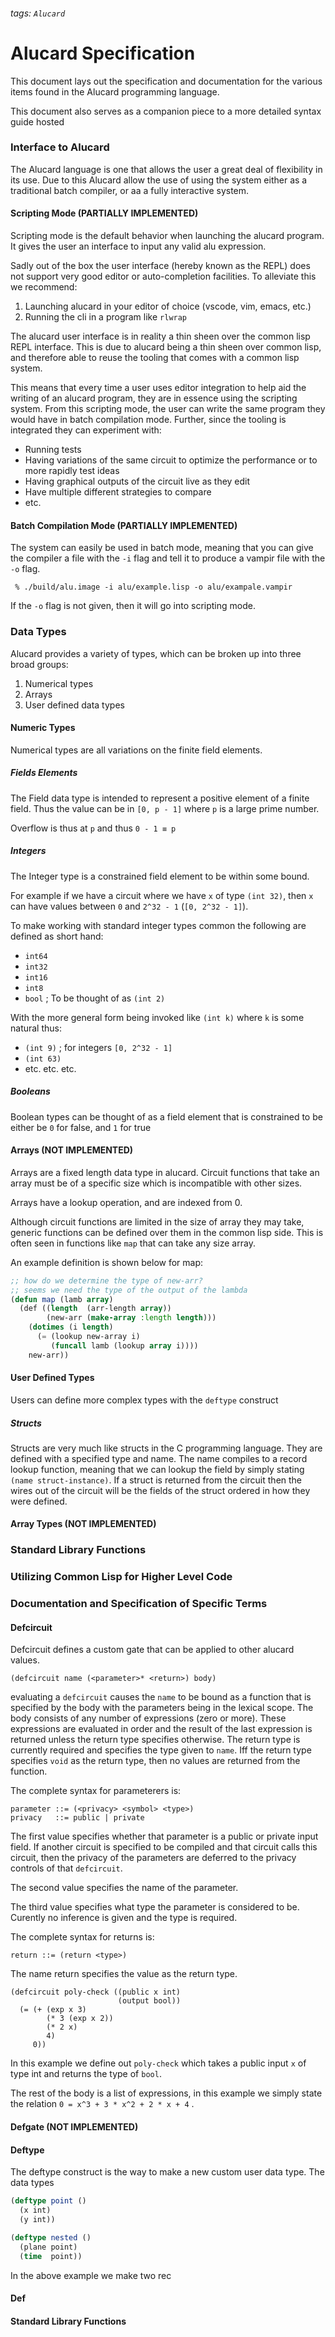 ###### tags: `Alucard`

# Alucard Specification

This document lays out the specification and documentation for the
various items found in the Alucard programming language.

This document also serves as a companion piece to a more detailed
syntax guide hosted <link here>

### Interface to Alucard

The Alucard language is one that allows the user a great deal of
flexibility in its use. Due to this Alucard allow the use of using the
system either as a traditional batch compiler, or aa a fully
interactive system.

#### Scripting Mode (PARTIALLY IMPLEMENTED)

Scripting mode is the default behavior when launching the alucard
program. It gives the user an interface to input any valid alu
expression.

Sadly out of the box the user interface (hereby known as the REPL)
does not support very good editor or auto-completion facilities. To
alleviate this we recommend:

1. Launching alucard in your editor of choice (vscode, vim, emacs, etc.)
2. Running the cli in a program like `rlwrap`

The alucard user interface is in reality a thin sheen over the common
lisp REPL interface. This is due to alucard being a thin sheen over
common lisp, and therefore able to reuse the tooling that comes with a
common lisp system.

This means that every time a user uses editor integration to help aid
the writing of an alucard program, they are in essence using the
scripting system. From this scripting mode, the user can write the
same program they would have in batch compilation mode. Further, since
the tooling is integrated they can experiment with:

- Running tests
- Having variations of the same circuit to optimize the performance or
  to more rapidly test ideas
- Having graphical outputs of the circuit live as they edit
- Have multiple different strategies to compare
- etc.


#### Batch Compilation Mode (PARTIALLY IMPLEMENTED)

The system can easily be used in batch mode, meaning that you can give
the compiler a file with the `-i` flag and tell it to produce a vampir
file with the `-o` flag.

```bash=
 % ./build/alu.image -i alu/example.lisp -o alu/exampale.vampir
```

If the `-o` flag is not given, then it will go into scripting mode.

### Data Types

Alucard provides a variety of types, which can be broken up into three
broad groups:

1. Numerical types
2. Arrays
3. User defined data types

#### Numeric Types

Numerical types are all variations on the finite field elements.

##### Fields Elements

The Field data type is intended to represent a positive element of a
finite field. Thus the value can be in `[0, p - 1]` where `p` is a
large prime number.

Overflow is thus at `p` and thus `0 - 1 ≡ p`

##### Integers

<!-- Should we just name ℤ to ℕ instead? -->

The Integer type is a constrained field element to be within some bound.

For example if we have a circuit where we have `x` of type `(int 32)`,
then `x` can have values between `0` and `2^32 - 1` (`[0, 2^32 - 1]`).

To make working with standard integer types common the following are
defined as short hand:

- `int64`
- `int32`
- `int16`
- `int8`
- `bool` ; To be thought of as `(int 2)`

With the more general form being invoked like `(int k)` where `k` is
some natural thus:

- `(int 9)` ; for integers `[0, 2^32 - 1]`
- `(int 63)`
- etc. etc. etc.

##### Booleans


<!-- Make a proper boolean sum type when we get those in -->

Boolean types can be thought of as a field element that is constrained
to be either be `0` for false, and `1` for true

#### Arrays (NOT IMPLEMENTED)

Arrays are a fixed length data type in alucard. Circuit functions that
take an array must be of a specific size which is incompatible with
other sizes.

Arrays have a lookup operation, and are indexed from 0.

Although circuit functions are limited in the size of array they may
take, generic functions can be defined over them in the common lisp
side. This is often seen in functions like `map` that can take any
size array.

An example definition is shown below for map:

```lisp
;; how do we determine the type of new-arr?
;; seems we need the type of the output of the lambda
(defun map (lamb array)
  (def ((length  (arr-length array))
        (new-arr (make-array :length length)))
    (dotimes (i length)
      (= (lookup new-array i)
         (funcall lamb (lookup array i))))
    new-arr))
```

#### User Defined Types

Users can define more complex types with the `deftype` construct

##### Structs

Structs are very much like structs in the C programming language. They are defined with a specified type and name. The name compiles to a record lookup function, meaning that we can lookup the field by simply stating `(name struct-instance)`. If a struct is returned from the circuit then the wires out of the circuit will be the fields of the struct ordered in how they were defined.

#### Array Types (NOT IMPLEMENTED)

### Standard Library Functions

### Utilizing Common Lisp for Higher Level Code

### Documentation and Specification of Specific Terms

#### Defcircuit

Defcircuit defines a custom gate that can be applied to other alucard
values.

```bnf
(defcircuit name (<parameter>* <return>) body)
```

evaluating a `defcircuit` causes the `name` to be bound as a function
that is specified by the body with the parameters being in the lexical
scope. The body consists of any number of expressions (zero or
more). These expressions are evaluated in order and the result of the
last expression is returned unless the return type specifies
otherwise. The return type is currently required and specifies the
type given to `name`. Iff the return type specifies `void` as the
return type, then no values are returned from the function.

The complete syntax for parameterers is:

```bnf=
parameter ::= (<privacy> <symbol> <type>)
privacy   ::= public | private
```

The first value specifies whether that parameter is a public or
private input field. If another circuit is specified to be compiled
and that circuit calls this circuit, then the privacy of the
parameters are deferred to the privacy controls of that `defcircuit`.

The second value specifies the name of the parameter.

The third value specifies what type the parameter is considered to
be. Curently no inference is given and the type is required.

The complete syntax for returns is:

```bnf=
return ::= (return <type>)
```
The name return specifies the value as the return type.



```lisp=
(defcircuit poly-check ((public x int)
                        (output bool))
  (= (+ (exp x 3)
        (* 3 (exp x 2))
        (* 2 x)
        4)
     0))
```

In this example we define out `poly-check` which takes a public input
`x` of type int and returns the type of `bool`.

The rest of the body is a list of expressions, in this example we
simply state the relation `0 = x^3 + 3 * x^2 + 2 * x + 4` .

#### Defgate (NOT IMPLEMENTED)

#### Deftype

The deftype construct is the way to make a new custom user data
type. The data types

```lisp
(deftype point ()
  (x int)
  (y int))

(deftype nested ()
  (plane point)
  (time  point))
```

In the above example we make two rec


#### Def

#### Standard Library Functions
